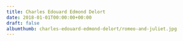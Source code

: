 ```yaml
---
title: Charles Edouard Edmond Delort
date: 2018-01-01T00:00:00+00:00
draft: false
albumthumb: charles-edouard-edmond-delort/romeo-and-juliet.jpg
---
```

